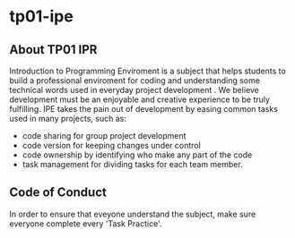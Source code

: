 # tp01-ipe
## About TP01 IPR
Introduction to Programming Enviroment is a subject that helps students to build a professional enviroment for coding and understanding some technical words used in everyday project development .
We believe development must be an enjoyable and creative experience to be truly fulfilling. IPE takes the pain out of development by easing common tasks used in many projects, such as: 
- code sharing for group project development
- code version for keeping changes under control
- code ownership by identifying who make any part of the code
- task management for dividing tasks for each team member.

## Code of Conduct
In order to ensure that eveyone understand the subject, make sure everyone complete every 'Task Practice'. 

## 
